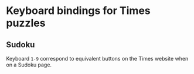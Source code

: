 # Keyboard bindings for Times puzzles

## Sudoku

Keyboard `1-9` correspond to equivalent buttons on the Times website when on a
Sudoku page.